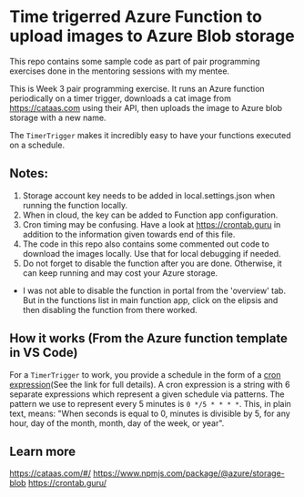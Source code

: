 # Time trigerred Azure Function to upload images to Azure Blob storage
This repo contains some sample code as part of pair programming exercises done in the mentoring sessions with my mentee.

This is Week 3 pair programming exercise. It runs an Azure function periodically on a timer trigger, downloads a cat image from https://cataas.com using their API, then uploads the image to Azure blob storage with a new name.

The `TimerTrigger` makes it incredibly easy to have your functions executed on a schedule. 


## Notes:
1. Storage account key needs to be added in local.settings.json when running the function locally.
2. When in cloud, the key can be added to Function app configuration.
3. Cron timing may be confusing. Have a look at https://crontab.guru in addition to the information given towards end of this file.
4. The code in this repo also contains some commented out code to download the images locally. Use that for local debugging if needed.
5. Do not forget to disable the function after you are done. Otherwise, it can keep running and may cost your Azure storage. 
  * I was not able to disable the function in portal from the 'overview' tab. But in the functions list in main function app, click on the elipsis and then disabling the function from there worked.

## How it works (From the Azure function template in VS Code)

For a `TimerTrigger` to work, you provide a schedule in the form of a [cron expression](https://en.wikipedia.org/wiki/Cron#CRON_expression)(See the link for full details). A cron expression is a string with 6 separate expressions which represent a given schedule via patterns. The pattern we use to represent every 5 minutes is `0 */5 * * * *`. This, in plain text, means: "When seconds is equal to 0, minutes is divisible by 5, for any hour, day of the month, month, day of the week, or year".

## Learn more

https://cataas.com/#/
https://www.npmjs.com/package/@azure/storage-blob
https://crontab.guru/

